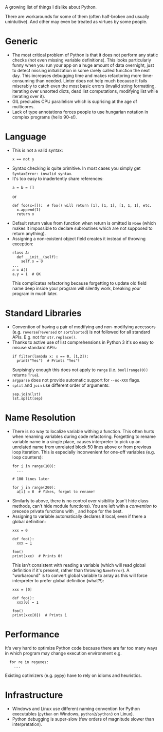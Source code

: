 A growing list of things I dislike about Python.

There are workarounds for some of them (often half-broken and usually unintuitive).
And other may even be treated as virtues by some people.

# Generic

* The most critical problem of Python is that it does not perform any static checks
  (not even missing variable definitions).
  This looks particularly funny when you run your app
  on a huge amount of data overnight, just to detect missing initialization in some
  rarely called function the next day.
  This increases debugging time and makes refactoring more time-consuming
  than needed. Linter does not help much because it fails miserably
  to catch even the most basic errors (invalid string formatting,
  iterating over unsorted dicts, dead list computations, modifying list while iterating
  over it).
* GIL precludes CPU parallelism which is suprising at the age of multicores.
* Lack of type annotations forces people to use hungarian notation
  in complex programs (hello 90-s!).

# Language

* This is not a valid syntax:
  ```
  x == not y
  ```
* Syntax checking is quite primitive. In most cases you simply get `SyntaxError: invalid syntax`.
* It's too easy to inadertently share references:
  ```
  a = b = []
  ```
  or
  ```
  def foo(x=[]):  # foo() will return [1], [1, 1], [1, 1, 1], etc.
    x.append(1)
    return x
  ```
* Default return value from function when return is omitted is `None`
  (which makes it impossible to declare subroutines which are not supposed
  to return anything).
* Assigning a non-existent object field creates it instead of throwing exception:
  ```
  class A:
    def __init__(self):
      self.x = 0
  ...
  a = A()
  a.y = 1  # OK
  ```
  This complicates refactoring because forgetting to update old field name
  deep inside your program will silently work, breaking your program in
  much later.

# Standard Libraries

* Convention of having a pair of modifying and non-modifying accessors
  (e.g. `reverse`/`reversed` or `sort`/`sorted`) is not followed for all standard APIs.
  E.g. not for `str.replace()`.
* Thanks to active use of list comprehensions in Python 3 it's so easy
  to misuse standard APIs:
  ```
  if filter(lambda x: x == 0, [1,2]):
    print("Yes")  # Prints "Yes"!
  ```
  Surpisingly enough this does not apply to `range` (i.e. `bool(range(0))` returns `True`).
* `argparse` does not provide automatic support for `--no-XXX` flags.
* `split` and `join` use different order of arguments:
  ```
  sep.join(lst)
  lst.split(sep)
  ```

# Name Resolution

* There is no way to localize variable withing a function.
  This often hurts when renaming variables during code refactoring.
  Forgetting to rename variable name in a single place, causes interpreter
  to pick up an unrelated name from unrelated block 50 lines above or
  from previous loop iteration.
  This is especially inconvenient for one-off variables (e.g. loop counters):
  ```
  for i in range(100):
    ...
  
  # 100 lines later
  
  for j in range(200):
    a[i] = 0  # Yikes, forgot to rename!
  ```
* Similarly to above, there is no control over visibility (can't hide class methods,
  can't hide module functions). You are left with a _convention_ to precede
  private functions with `_` and hope for the best.
* Assigning to variable automatically declares it local, even if there a global definition:
  ```
  xxx = 0
  
  def foo():
    xxx = 1
  
  foo()
  print(xxx)  # Prints 0!
  ```
  This isn't consistent with reading a variable (which will read global definition if it's present,
  rather than throwing `NameError`). A "workaround" is to convert global variable to
  array as this will force interpreter to prefer global definition (what?!):
  ```
  xxx = [0]
  
  def foo():
    xxx[0] = 1
  
  foo()
  print(xxx[0])  # Prints 1
  ```

# Performance

It's very hard to optimize Python code because there are far too many ways
in which program may change execution environment e.g.
```
  for re in regexes:
    ...
```
Existing optimizers (e.g. pypy) have to rely on idioms and heuristics.

# Infrastructure

* Windows and Linux use different naming convention for Python executables
  (`python` on Windows, `python2`/`python3` on Linux).
* Python debugging is super-slow (few orders of magnitude slower than
  interpretation).
